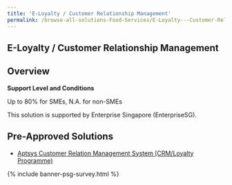 ```yaml
---
title: 'E-Loyalty / Customer Relationship Management'
permalink: /browse-all-solutions-Food-Services/E-Loyalty---Customer-Relationship-Management
---
```


## E-Loyalty / Customer Relationship Management
## Overview

**Support Level and Conditions**

Up to 80% for SMEs, N.A. for non-SMEs

This solution is supported by Enterprise Singapore (EnterpriseSG).

## Pre-Approved Solutions

- <a href='/productivity-solutions-grant/solutionrepo/solution1262' target='_blank'>Aptsys Customer Relation Management System (CRM/Loyalty Programme)</a><br>

{% include banner-psg-survey.html %}
